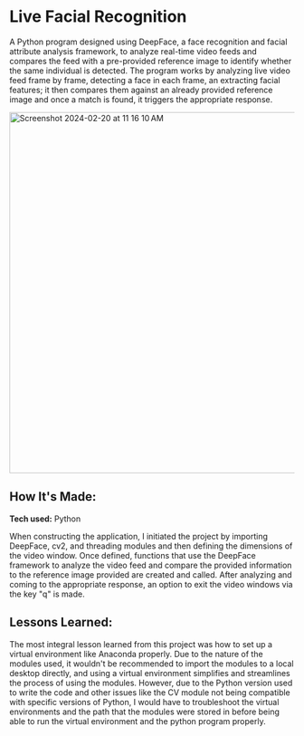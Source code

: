 # Live Facial Recognition

A Python program designed using DeepFace, a face recognition and facial attribute analysis framework, to analyze real-time video feeds and compares the feed with a pre-provided reference image to identify whether the same individual is detected. The program works by analyzing live video feed frame by frame, detecting a face in each frame, an extracting facial features; it then compares them against an already provided reference image and once a match is found, it triggers the appropriate response.

<img width="638" alt="Screenshot 2024-02-20 at 11 16 10 AM" src="https://github.com/Fawazie/Live-Facial-Recognition/assets/78445573/115bd481-916f-437b-ba2b-e49031f10cfc">

## How It's Made:

**Tech used:** Python

When constructing the application, I initiated the project by importing DeepFace, cv2, and threading modules and then defining the dimensions of the video window. Once defined, functions that use the DeepFace framework to analyze the video feed and compare the provided information to the reference image provided are created and called. After analyzing and coming to the appropriate response, an option to exit the video windows via the key "q" is made.

## Lessons Learned:

The most integral lesson learned from this project was how to set up a virtual environment like Anaconda properly. Due to the nature of the modules used, it wouldn't be recommended to import the modules to a local desktop directly, and using a virtual environment simplifies and streamlines the process of using the modules. However, due to the Python version used to write the code and other issues like the CV module not being compatible with specific versions of Python, I would have to troubleshoot the virtual environments and the path that the modules were stored in before being able to run the virtual environment and the python program properly.
